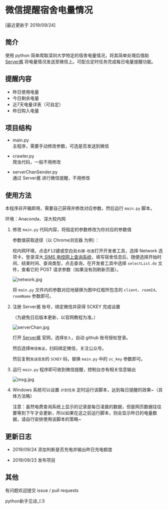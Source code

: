 # 微信提醒宿舍电量情况

[最近更新于 2019/09/24]

## 简介

使用 python 简单爬取深圳大学特定的宿舍电量情况，将其简单处理后借助 [Server酱](http://sc.ftqq.com) 将电量情况发送至微信上。可配合定时任务完成每日电量提醒功能。

## 提醒内容

- 昨日使用电量
- 今日剩余电量
- 近7天电量详表（可自定）
- 昨日购入电量

## 项目结构

- main.py  
  主程序，需要手动修改参数，可选是否发送到微信

- crawler.py  
  爬虫代码，一般不用修改

- serverChanSender.py  
  通过 Server酱 进行微信提醒，不用修改

## 使用方法

本程序非开箱即用，需要自己获得并修改对应参数，然后运行 `main.py` 脚本。

环境：Anaconda、深大校内网

1. 修改 `main.py` 代码内容，将指定的参数修改为你对应的参数值

    参数值获取途径（以 Chrome浏览器 为例）：

    校内网环境，点击<kbd>F12</kbd>键或空白处`右键-检查`打开开发者工具，选择 Network 选项卡，登录深大[ SIMS 电控网上查询系统](http://192.168.84.3:9090/cgcSims/)，填写宿舍信息后，随便选择开始时间、结束时间、查询类型，点击查询，在开发者工具中选择 `selectList.do` 文件，查看它的 POST 请求参数（如果没有则刷新页面）。

    ![network.jpg](https://ftp.bmp.ovh/imgs/2019/09/2021ada6023d5368.jpg)

    将 `main.py` 文件内的参数对应地替换为图中红框所包含的 `client`、`roomId`、`roomName` 参数即可。

2. 注册 Server酱 账号，绑定微信并获得 SCKEY 完成设置

    （为避免日后版本更新，以官网教程为准。）
    
    ![serverChan.jpg](https://ftp.bmp.ovh/imgs/2019/09/274ff356c8a14998.jpg)
    
    打开 [Server酱](http://sc.ftqq.com/) 官网，选择`登入`，自动 github 账号授权登录。

    然后选择`微信推送`，扫码绑定微信，关注公众号。

    然后复制`发送信息`的 `SCKEY` 码，替换 `main.py` 中的 `sc_key` 参数即可。

3. 运行 `main.py` 程序即可收到微信提醒，控制台亦有相关信息输出

    ![msg.jpg](https://ftp.bmp.ovh/imgs/2019/09/57f81d7b37df2f90.jpg)

4. Windows 系统可以设置 `计划任务` 定时运行该脚本，达到每日提醒的效果~（具体方法略）

    注意：虽然电费查询系统上显示的记录是每日凌晨的数据，但是网页数据往往要等到下午才会更新，所以如果在这之前运行脚本，则会显示昨日的电量数据，请自行安排使用该脚本的策略~

## 更新日志

- 2019/09/24 添加判断是否充电并输出昨日充电额度

- 2019/09/23 发布项目

## 其他

有问题欢迎提交 issue / pull requests

python新手见谅_(:3
